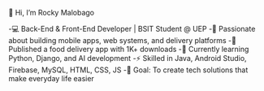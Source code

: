 👋 Hi, I’m Rocky Malobago

-💻 Back-End & Front-End Developer | BSIT Student @ UEP
-🚀 Passionate about building mobile apps, web systems, and delivery platforms
-📱 Published a food delivery app with 1K+ downloads
-🌱 Currently learning Python, Django, and AI development
-⚡ Skilled in Java, Android Studio, Firebase, MySQL, HTML, CSS, JS
-🎯 Goal: To create tech solutions that make everyday life easier

<!---
Rocky888-cmd/Rocky888-cmd is a ✨ special ✨ repository because its `README.md` (this file) appears on your GitHub profile.
You can click the Preview link to take a look at your changes.
--->
